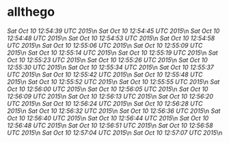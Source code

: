 # allthego
*Sat Oct 10 12:54:39 UTC 2015*\n
*Sat Oct 10 12:54:45 UTC 2015*\n
*Sat Oct 10 12:54:48 UTC 2015*\n
*Sat Oct 10 12:54:53 UTC 2015*\n
*Sat Oct 10 12:54:58 UTC 2015*\n
*Sat Oct 10 12:55:06 UTC 2015*\n
*Sat Oct 10 12:55:09 UTC 2015*\n
*Sat Oct 10 12:55:14 UTC 2015*\n
*Sat Oct 10 12:55:19 UTC 2015*\n
*Sat Oct 10 12:55:23 UTC 2015*\n
*Sat Oct 10 12:55:26 UTC 2015*\n
*Sat Oct 10 12:55:30 UTC 2015*\n
*Sat Oct 10 12:55:34 UTC 2015*\n
*Sat Oct 10 12:55:37 UTC 2015*\n
*Sat Oct 10 12:55:42 UTC 2015*\n
*Sat Oct 10 12:55:48 UTC 2015*\n
*Sat Oct 10 12:55:52 UTC 2015*\n
*Sat Oct 10 12:55:55 UTC 2015*\n
*Sat Oct 10 12:56:00 UTC 2015*\n
*Sat Oct 10 12:56:05 UTC 2015*\n
*Sat Oct 10 12:56:09 UTC 2015*\n
*Sat Oct 10 12:56:13 UTC 2015*\n
*Sat Oct 10 12:56:20 UTC 2015*\n
*Sat Oct 10 12:56:24 UTC 2015*\n
*Sat Oct 10 12:56:28 UTC 2015*\n
*Sat Oct 10 12:56:32 UTC 2015*\n
*Sat Oct 10 12:56:36 UTC 2015*\n
*Sat Oct 10 12:56:40 UTC 2015*\n
*Sat Oct 10 12:56:44 UTC 2015*\n
*Sat Oct 10 12:56:48 UTC 2015*\n
*Sat Oct 10 12:56:51 UTC 2015*\n
*Sat Oct 10 12:56:58 UTC 2015*\n
*Sat Oct 10 12:57:04 UTC 2015*\n
*Sat Oct 10 12:57:07 UTC 2015*\n
